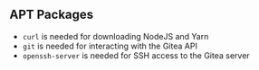 ## APT Packages

- `curl` is needed for downloading NodeJS and Yarn
- `git` is needed for interacting with the Gitea API
- `openssh-server` is needed for SSH access to the Gitea server